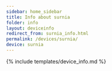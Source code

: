```yaml
---
sidebar: home_sidebar
title: Info about surnia
folder: info
layout: deviceinfo
redirect_from: surnia_info.html
permalink: /devices/surnia/
device: surnia
---
```

{% include templates/device_info.md %}
